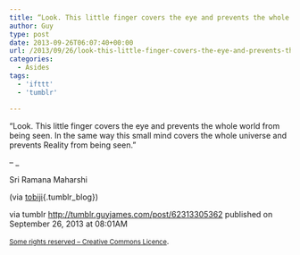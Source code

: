 ```yaml
---
title: “Look. This little finger covers the eye and prevents the whole world from being seen. In the same…”
author: Guy
type: post
date: 2013-09-26T06:07:40+00:00
url: /2013/09/26/look-this-little-finger-covers-the-eye-and-prevents-the-whole-world-from-being-seen-in-the-same/
categories:
  - Asides
tags:
  - 'ifttt'
  - 'tumblr'

---
```

“Look. This little finger covers the eye and prevents the whole world from being seen. In the same way this small mind covers the whole universe and prevents Reality from being seen.”

&#8211; _</p> 

Sri Ramana Maharshi

(via [tobiji][1]{.tumblr_blog})

</em>

via tumblr http://tumblr.guyjames.com/post/62313305362 published on September 26, 2013 at 08:01AM

<small><a href="https://creativecommons.org/licenses/by-nc/3.0/" target="_blank">Some rights reserved &#8211; Creative Commons Licence</a></small>.

 [1]: https://web.archive.org/web/20180316051353/http://tobiji.tumblr.com:80/